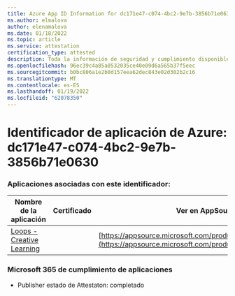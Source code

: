 ```yaml
---
title: Azure App ID Information for dc171e47-c074-4bc2-9e7b-3856b71e0630
ms.author: elmalova
author: elenamalova
ms.date: 01/18/2022
ms.topic: article
ms.service: attestation
certification_type: attested
description: Toda la información de seguridad y cumplimiento disponible para dc171e47-c074-4bc2-9e7b-3856b71e0630.
ms.openlocfilehash: 96ec39c4a85a0532035ce40e09d6a565b37f5eec
ms.sourcegitcommit: b0bc806a1e2b0d157eea62dec843e02d302b2c16
ms.translationtype: MT
ms.contentlocale: es-ES
ms.lasthandoff: 01/19/2022
ms.locfileid: "62078350"
---
```

# <a name="azure-app-id-dc171e47-c074-4bc2-9e7b-3856b71e0630"></a>Identificador de aplicación de Azure: dc171e47-c074-4bc2-9e7b-3856b71e0630


### <a name="apps-associated-with-this-id"></a>Aplicaciones asociadas con este identificador:
| **Nombre de la aplicación** | **Certificado** | **Ver en AppSource** |
|--------------|---------------|-----------------------|
| [Loops - Creative Learning](https://docs.microsoft.com/microsoft-365-app-certification/forward/WA200003074) |  | [https://appsource.microsoft.com/product/office/WA200003074](https://appsource.microsoft.com/product/office/WA200003074) |

### <a name="microsoft-365-app-compliance-status"></a>Microsoft 365 de cumplimiento de aplicaciones
- Publisher estado de Attestaton: completado

